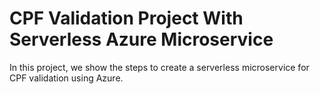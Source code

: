 # CPF Validation Project With Serverless Azure Microservice

In this project, we show the steps to create a serverless microservice for CPF validation using Azure.
